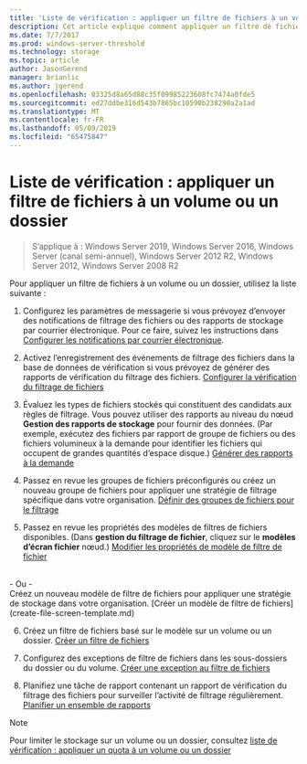 ```yaml
---
title: 'Liste de vérification : appliquer un filtre de fichiers à un volume ou un dossier'
description: Cet article explique comment appliquer un filtre de fichiers à un volume ou un dossier
ms.date: 7/7/2017
ms.prod: windows-server-threshold
ms.technology: storage
ms.topic: article
author: JasonGerend
manager: brianlic
ms.author: jgerend
ms.openlocfilehash: 03325d8a65d88c35f09985223608fc7474a0fde5
ms.sourcegitcommit: ed27ddbe316d543b7865bc10590b238290a2a1ad
ms.translationtype: MT
ms.contentlocale: fr-FR
ms.lasthandoff: 05/09/2019
ms.locfileid: "65475847"
---
```

# <a name="checklist---apply-a-file-screen-to-a-volume-or-folder"></a>Liste de vérification : appliquer un filtre de fichiers à un volume ou un dossier

> S’applique à : Windows Server 2019, Windows Server 2016, Windows Server (canal semi-annuel), Windows Server 2012 R2, Windows Server 2012, Windows Server 2008 R2

Pour appliquer un filtre de fichiers à un volume ou un dossier, utilisez la liste suivante :
1. Configurez les paramètres de messagerie si vous prévoyez d’envoyer des notifications de filtrage des fichiers ou des rapports de stockage par courrier électronique. Pour ce faire, suivez les instructions dans [Configurer les notifications par courrier électronique](configure-email-notifications.md).

2. Activez l’enregistrement des événements de filtrage des fichiers dans la base de données de vérification si vous prévoyez de générer des rapports de vérification du filtrage des fichiers.
[Configurer la vérification du filtrage de fichiers](configure-file-screen-audit.md)

3. Évaluez les types de fichiers stockés qui constituent des candidats aux règles de filtrage. Vous pouvez utiliser des rapports au niveau du nœud **Gestion des rapports de stockage** pour fournir des données. (Par exemple, exécutez des fichiers par rapport de groupe de fichiers ou des fichiers volumineux à la demande pour identifier les fichiers qui occupent de grandes quantités d’espace disque.) [Générer des rapports à la demande](generate-reports-on-demand.md) 

4. Passez en revue les groupes de fichiers préconfigurés ou créez un nouveau groupe de fichiers pour appliquer une stratégie de filtrage spécifique dans votre organisation. [Définir des groupes de fichiers pour le filtrage](define-file-groups-for-screening.md)  

5. Passez en revue les propriétés des modèles de filtres de fichiers disponibles. (Dans **gestion du filtrage de fichier**, cliquez sur le **modèles d’écran fichier** nœud.) [Modifier les propriétés de modèle de filtre de fichier](edit-file-screen-template-properties.md) 
<br />
 - Ou -
 <br /> Créez un nouveau modèle de filtre de fichiers pour appliquer une stratégie de stockage dans votre organisation.  [Créer un modèle de filtre de fichiers](create-file-screen-template.md) 

6. Créez un filtre de fichiers basé sur le modèle sur un volume ou un dossier. 
 [Créer un filtre de fichiers](create-file-screen.md)
 
7. Configurez des exceptions de filtre de fichiers dans les sous-dossiers du dossier ou du volume. [Créer une exception au filtre de fichiers](create-file-screen-exception.md) 

8. Planifiez une tâche de rapport contenant un rapport de vérification du filtrage des fichiers pour surveiller l’activité de filtrage régulièrement.
  [Planifier un ensemble de rapports](schedule-set-of-reports.md)


> [!NOTE]
> Pour limiter le stockage sur un volume ou un dossier, consultez [liste de vérification : appliquer un quota à un volume ou un dossier](checklist-apply-file-screen-to-volume-or-folder.md)